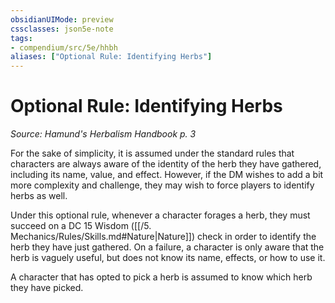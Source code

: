 ```yaml
---
obsidianUIMode: preview
cssclasses: json5e-note
tags:
- compendium/src/5e/hhbh
aliases: ["Optional Rule: Identifying Herbs"]
---
```

# Optional Rule: Identifying Herbs
*Source: Hamund's Herbalism Handbook p. 3* 

For the sake of simplicity, it is assumed under the standard rules that characters are always aware of the identity of the herb they have gathered, including its name, value, and effect. However, if the DM wishes to add a bit more complexity and challenge, they may wish to force players to identify herbs as well.

Under this optional rule, whenever a character forages a herb, they must succeed on a DC 15 Wisdom ([[/5. Mechanics/Rules/Skills.md#Nature\|Nature]]) check in order to identify the herb they have just gathered. On a failure, a character is only aware that the herb is vaguely useful, but does not know its name, effects, or how to use it.

A character that has opted to pick a herb is assumed to know which herb they have picked.
